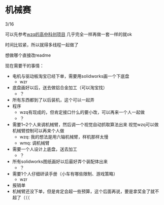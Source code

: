# 机械赛
3/16

可以先参考[wzq的高中科创项目](https://github.com/wzzzzq/RoboPicker) 几乎完全一样再做一套一样的就ok

时间比较紧，所以就得多线程一起做了

想做哪个直接改readme

现在需要干的事情：

- 电机与驱动板淘宝已经下单，需要用solidworks画一个下底盘
    - wzr
- 底盘画好以后，送去做铝合金加工（可以淘宝找）
    - ？
- 所有东西都到了以后装机，这个可以一起弄
- 程序
    - wzq有现成的，但肯定接口什么的要小改，可以再来一个人一起做
    - ？
- 需要1~2个人来调机械臂，然后调一个视觉自动抓取算法出来 视觉wzq可以做 机械臂控制可以再来个人做
    - wzq: 我的想法是用六轴机械臂，样机那样太慢
    - wmq: 调机械臂
- 需要一个人设计上底盘，送去加工
    - ？
- 所有solidworks图纸画好以后最好弄个装配体出来
    - ？
- 需要1个人仔细研读手册（小车有哪些限制、游戏策略）
    - wzr
- 报销单
- 机械臂还没下单，但是肯定会超一些预算，这个后面再说，要是拿奖金了就不超了（（（
